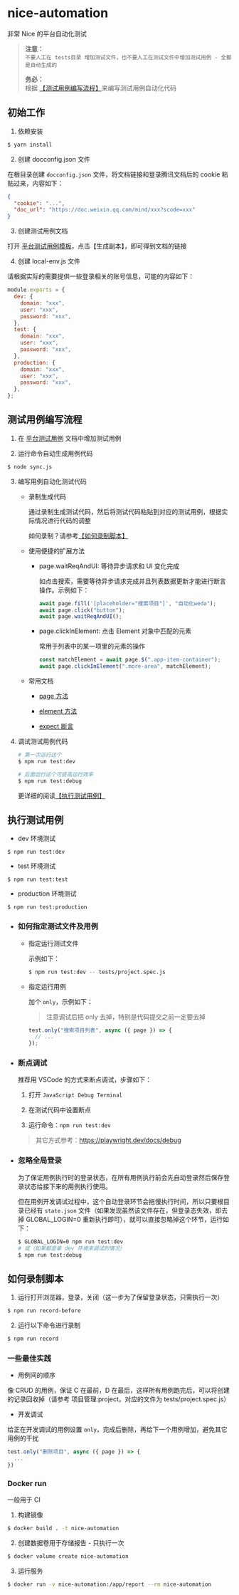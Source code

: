 # nice-automation

非常 Nice 的平台自动化测试

> **注意：**  
> `不要人工在 tests目录 增加测试文件，也不要人工在测试文件中增加测试用例 - 全都是自动生成的`
>
> **务必：**  
> 根据 [【测试用例编写流程】](#测试用例编写流程)来编写测试用例自动化代码

## 初始工作

1. 依赖安装

```sh
$ yarn install
```

2. 创建 docconfig.json 文件

在根目录创建 `docconfig.json` 文件，将文档链接和登录腾讯文档后的 cookie 粘贴过来，内容如下：

```json
{
  "cookie": "...",
  "doc_url": "https://doc.weixin.qq.com/mind/xxx?scode=xxx"
}
```

3. 创建测试用例文档

打开 [平台测试用例模板](https://doc.weixin.qq.com/mind/m3_AAQAnAa_ACksHFfg60qRIyRzFj0Pk?scode=AJEAIQdfAAo3NMGDQhAAQAnAa_ACk)，点击【生成副本】，即可得到文档的链接

4. 创建 local-env.js 文件

请根据实际的需要提供一些登录相关的账号信息，可能的内容如下：

```js
module.exports = {
  dev: {
    domain: "xxx",
    user: "xxx",
    password: "xxx",
  },
  test: {
    domain: "xxx",
    user: "xxx",
    password: "xxx",
  },
  production: {
    domain: "xxx",
    user: "xxx",
    password: "xxx",
  },
};
```

## 测试用例编写流程

1. 在 [平台测试用例](https://doc.weixin.qq.com/mind/m3_AAQAnAa_ACksHFfg60qRIyRzFj0Pk?scode=AJEAIQdfAAo3NMGDQhAAQAnAa_ACk) 文档中增加测试用例

2. 运行命令自动生成用例代码

```sh
$ node sync.js
```

3. 编写用例自动化测试代码

   - 录制生成代码

     通过录制生成测试代码，然后将测试代码粘贴到对应的测试用例，根据实际情况进行代码的调整

     如何录制？请参考[【如何录制脚本】](#如何录制脚本)

   - 使用便捷的扩展方法

     - page.waitReqAndUI: 等待异步请求和 UI 变化完成

       如点击搜索，需要等待异步请求完成并且列表数据更新才能进行断言操作。示例如下：

       ```js
       await page.fill('[placeholder="搜索项目"]', "自动化weda");
       await page.click("button");
       await page.waitReqAndUI();
       ```

     - page.clickInElement: 点击 Element 对象中匹配的元素

       常用于列表中的某一项里的元素的操作

       ```js
       const matchElement = await page.$(".app-item-container");
       await page.clickInElement(".more-area", matchElement);
       ```

   - 常用文档

     - [page 方法](https://playwright.dev/docs/api/class-page/)

     - [element 方法](https://playwright.dev/docs/api/class-elementhandle)

     - [expect 断言](https://playwright.dev/docs/assertions)

4. 调试测试用例代码

   ```sh
   # 第一次运行这个
   $ npm run test:dev

   # 后面运行这个可提高运行效率
   $ npm run test:debug
   ```

   更详细的阅读[【执行测试用例】](#执行测试用例)

## 执行测试用例

- dev 环境测试

```
$ npm run test:dev
```

- test 环境测试

```
$ npm run test:test
```

- production 环境测试

```
$ npm run test:production
```

- ### 如何指定测试文件及用例

  - 指定运行测试文件

    示例如下：

    ```sh
    $ npm run test:dev -- tests/project.spec.js
    ```

  - 指定运行用例

    加个 `only`，示例如下：

    > 注意调试后把 only 去掉，特别是代码提交之前一定要去掉

    ```js
    test.only("搜索项目列表", async ({ page }) => {
      // ...
    });
    ```

- ### 断点调试

  推荐用 VSCode 的方式来断点调试，步骤如下：

  1. 打开 `JavaScript Debug Terminal`

  2. 在测试代码中设置断点

  3. 运行命令：`npm run test:dev`

  > 其它方式参考：https://playwright.dev/docs/debug

- ### 忽略全局登录

  为了保证用例执行时的登录状态，在所有用例执行前会先自动登录然后保存登录状态给接下来的用例执行使用。

  但在用例开发调试过程中，这个自动登录环节会拖慢执行时间，所以只要根目录已经有 `state.json` 文件（如果发现虽然该文件存在，但登录态失效，即去掉 GLOBAL_LOGIN=0 重新执行即可），就可以直接忽略掉这个环节，运行如下：

  ```sh
  $ GLOBAL_LOGIN=0 npm run test:dev
  # 或（如果都是拿 dev 环境来调试的情况）
  $ npm run test:debug
  ```

## 如何录制脚本

1. 运行打开浏览器，登录，关闭（这一步为了保留登录状态，只需执行一次）

```sh
$ npm run record-before
```

2. 运行以下命令进行录制

```sh
$ npm run record
```

### 一些最佳实践

- 用例间的顺序

像 CRUD 的用例，保证 C 在最前，D 在最后，这样所有用例跑完后，可以将创建的记录回收掉（请参考 项目管理:project，对应的文件为 tests/project.spec.js）

- 开发调试

给正在开发调试的用例设置 `only`，完成后删除，再给下一个用例增加，避免其它用例的干扰

```js
test.only("删除项目", async ({ page }) => {
  ...
})
```

### Docker run

一般用于 CI

1. 构建镜像

```sh
$ docker build . -t nice-automation
```

2. 创建数据卷用于存储报告 - 只执行一次

```sh
$ docker volume create nice-automation

```

3. 运行服务

```sh
$ docker run -v nice-automation:/app/report --rm nice-automation
```

